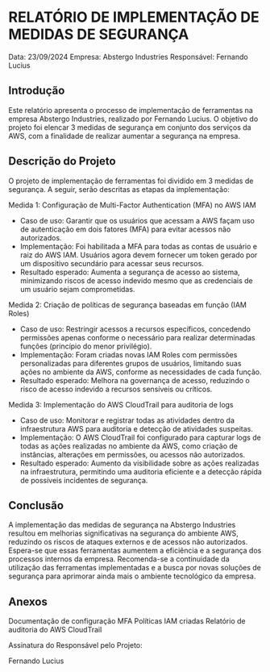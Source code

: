 # RELATÓRIO DE IMPLEMENTAÇÃO DE MEDIDAS DE SEGURANÇA

Data: 23/09/2024
Empresa: Abstergo Industries 
Responsável: Fernando Lucius

## Introdução
Este relatório apresenta o processo de implementação de ferramentas na empresa Abstergo Industries, realizado por Fernando Lucius. O objetivo do projeto foi elencar 3 medidas de segurança em conjunto dos serviços da AWS, com a finalidade de realizar aumentar a segurança na empresa.

## Descrição do Projeto
O projeto de implementação de ferramentas foi dividido em 3 medidas de segurança. A seguir, serão descritas as etapas da implementação:

Medida 1:  Configuração de Multi-Factor Authentication (MFA) no AWS IAM
- Caso de uso: Garantir que os usuários que acessam a AWS façam uso de autenticação em dois fatores (MFA) para evitar acessos não autorizados.
- Implementação: Foi habilitada a MFA para todas as contas de usuário e raiz do AWS IAM. Usuários agora devem fornecer um token gerado por um dispositivo secundário para acessar seus recursos.
- Resultado esperado: Aumenta a segurança de acesso ao sistema, minimizando riscos de acesso indevido mesmo que as credenciais de um usuário sejam comprometidas. 

Medida 2: Criação de políticas de segurança baseadas em função (IAM Roles)
- Caso de uso: Restringir acessos a recursos específicos, concedendo permissões apenas conforme o necessário para realizar determinadas funções (princípio do menor privilégio).
- Implementação: Foram criadas novas IAM Roles com permissões personalizadas para diferentes grupos de usuários, limitando suas ações no ambiente da AWS, conforme as necessidades de cada função.
- Resultado esperado: Melhora na governança de acesso, reduzindo o risco de acesso indevido a recursos sensíveis ou críticos.

Medida 3: Implementação do AWS CloudTrail para auditoria de logs
- Caso de uso: Monitorar e registrar todas as atividades dentro da infraestrutura AWS para auditoria e detecção de atividades suspeitas.
- Implementação: O AWS CloudTrail foi configurado para capturar logs de todas as ações realizadas no ambiente da AWS, como criação de instâncias, alterações em permissões, ou acessos não autorizados.
- Resultado esperado: Aumento da visibilidade sobre as ações realizadas na infraestrutura, permitindo uma auditoria eficiente e a detecção rápida de possíveis incidentes de segurança.

## Conclusão
A implementação das medidas de segurança na Abstergo Industries resultou em melhorias significativas na segurança do ambiente AWS, reduzindo os riscos de ataques externos e de acessos não autorizados. Espera-se que essas ferramentas aumentem a eficiência e a segurança dos processos internos da empresa. Recomenda-se a continuidade da utilização das ferramentas implementadas e a busca por novas soluções de segurança para aprimorar ainda mais o ambiente tecnológico da empresa.
## Anexos

Documentação de configuração MFA
Políticas IAM criadas
Relatório de auditoria do AWS CloudTrail

Assinatura do Responsável pelo Projeto:

Fernando Lucius